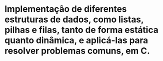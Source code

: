 # Implementação de diferentes estruturas de dados, como listas, pilhas e filas, tanto de forma estática quanto dinâmica, e aplicá-las para resolver problemas comuns, em C.
